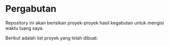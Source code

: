 # Pergabutan
Repository ini akan berisikan proyek-proyek hasil kegabutan untuk mengisi waktu luang saya.

Berikut adalah list proyek yang telah dibuat:
